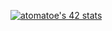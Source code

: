 [![atomatoe's 42 stats](https://badge42.herokuapp.com/api/stats/atomatoe?privacyEmail=true)](https://github.com/atomatoe/badge42)
